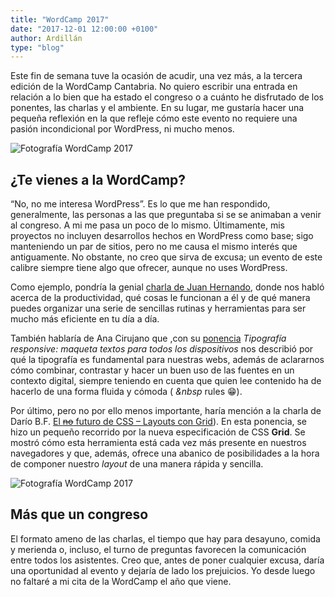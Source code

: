 ```yaml
---
title: "WordCamp 2017"
date: "2017-12-01 12:00:00 +0100"
author: Ardillán
type: "blog"
---
```


Este fin de semana tuve la ocasión de acudir, una vez más, a la tercera edición de la WordCamp Cantabria. No quiero escribir una entrada en relación a lo bien que ha estado el congreso o a cuánto he disfrutado de los ponentes, las charlas y el ambiente. En su lugar, me gustaría hacer una pequeña reflexión en la que refleje cómo este evento no requiere una pasión incondicional por WordPress, ni mucho menos.

![Fotografía WordCamp 2017](/assets/images/wordcamp-02.jpg "Fotografía WordCamp 2017")

## ¿Te vienes a la WordCamp?

“No, no me interesa WordPress”. Es lo que me han respondido, generalmente, las personas a las que preguntaba si se se animaban a venir al congreso. A mi me pasa un poco de lo mismo. Últimamente, mis proyectos no incluyen desarrollos hechos en WordPress como base; sigo manteniendo un par de sitios, pero no me causa el mismo interés que antiguamente. No obstante, no creo que sirva de excusa; un evento de este calibre siempre tiene algo que ofrecer, aunque no uses WordPress.

Como ejemplo, pondría la genial [charla de Juan Hernando](https://ciudadanob.com/blog/2017/11/20/sacar-tiempo-da-vinci-wordpress/), donde nos habló acerca de la productividad, qué cosas le funcionan a él y de qué manera puedes organizar una serie de sencillas rutinas y herramientas para ser mucho más eficiente en tu día a día.

También hablaría de Ana Cirujano que ,con su [ponencia](https://www.easyworkation.com/tipografia-responsive/) _Tipografía responsive: maqueta textos para todos los dispositivos_ nos describió por qué la tipografía es fundamental para nuestras webs, además de aclararnos cómo combinar, contrastar y hacer un buen uso de las fuentes en un contexto digital, siempre teniendo en cuenta que quien lee contenido ha de hacerlo de una forma fluida y cómoda ( _&nbsp_ rules 😁).

Por último, pero no por ello menos importante, haría mención a la charla de Darío B.F. [El ~~no~~ futuro de CSS – Layouts con Grid](http://slides.dariobf.com/WCSantander2017/)). En esta ponencia, se hizo un pequeño recorrido por la nueva especificación de CSS **Grid**. Se mostró cómo esta herramienta está cada vez más presente en nuestros navegadores y que, además, ofrece una abanico de posibilidades a la hora de componer nuestro _layout_ de una manera rápida y sencilla.

![Fotografía WordCamp 2017](/assets/images/wordcamp-01.jpg "Fotografía WordCamp 2017")

## Más que un congreso

El formato ameno de las charlas, el tiempo que hay para desayuno, comida y merienda o, incluso, el turno de preguntas favorecen la comunicación entre todos los asistentes. Creo que, antes de poner cualquier excusa, daría una oportunidad al evento y dejaría de lado los prejuicios. Yo desde luego no faltaré a mi cita de la WordCamp el año que viene.
